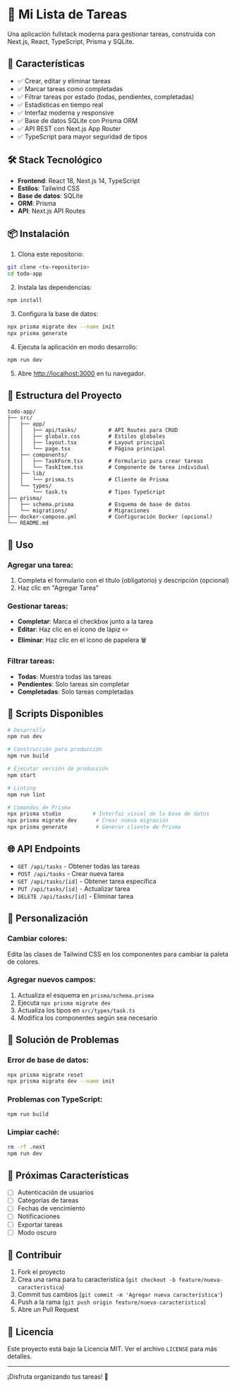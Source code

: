 # 📝 Mi Lista de Tareas

Una aplicación fullstack moderna para gestionar tareas, construida con Next.js, React, TypeScript, Prisma y SQLite.

## 🚀 Características

- ✅ Crear, editar y eliminar tareas
- ✅ Marcar tareas como completadas
- ✅ Filtrar tareas por estado (todas, pendientes, completadas)
- ✅ Estadísticas en tiempo real
- ✅ Interfaz moderna y responsive
- ✅ Base de datos SQLite con Prisma ORM
- ✅ API REST con Next.js App Router
- ✅ TypeScript para mayor seguridad de tipos

## 🛠️ Stack Tecnológico

- **Frontend**: React 18, Next.js 14, TypeScript
- **Estilos**: Tailwind CSS
- **Base de datos**: SQLite
- **ORM**: Prisma
- **API**: Next.js API Routes

## 📦 Instalación

1. Clona este repositorio:
```bash
git clone <tu-repositorio>
cd todo-app
```

2. Instala las dependencias:
```bash
npm install
```

3. Configura la base de datos:
```bash
npx prisma migrate dev --name init
npx prisma generate
```

4. Ejecuta la aplicación en modo desarrollo:
```bash
npm run dev
```

5. Abre [http://localhost:3000](http://localhost:3000) en tu navegador.

## 📁 Estructura del Proyecto

```
todo-app/
├── src/
│   ├── app/
│   │   ├── api/tasks/          # API Routes para CRUD
│   │   ├── globals.css         # Estilos globales
│   │   ├── layout.tsx          # Layout principal
│   │   └── page.tsx            # Página principal
│   ├── components/
│   │   ├── TaskForm.tsx        # Formulario para crear tareas
│   │   └── TaskItem.tsx        # Componente de tarea individual
│   ├── lib/
│   │   └── prisma.ts           # Cliente de Prisma
│   └── types/
│       └── task.ts             # Tipos TypeScript
├── prisma/
│   ├── schema.prisma           # Esquema de base de datos
│   └── migrations/             # Migraciones
├── docker-compose.yml          # Configuración Docker (opcional)
└── README.md
```

## 🎯 Uso

### Agregar una tarea:
1. Completa el formulario con el título (obligatorio) y descripción (opcional)
2. Haz clic en "Agregar Tarea"

### Gestionar tareas:
- **Completar**: Marca el checkbox junto a la tarea
- **Editar**: Haz clic en el ícono de lápiz ✏️
- **Eliminar**: Haz clic en el ícono de papelera 🗑️

### Filtrar tareas:
- **Todas**: Muestra todas las tareas
- **Pendientes**: Solo tareas sin completar
- **Completadas**: Solo tareas completadas

## 🔧 Scripts Disponibles

```bash
# Desarrollo
npm run dev

# Construcción para producción
npm run build

# Ejecutar versión de producción
npm start

# Linting
npm run lint

# Comandos de Prisma
npx prisma studio          # Interfaz visual de la base de datos
npx prisma migrate dev      # Crear nueva migración
npx prisma generate         # Generar cliente de Prisma
```

## 🌐 API Endpoints

- `GET /api/tasks` - Obtener todas las tareas
- `POST /api/tasks` - Crear nueva tarea
- `GET /api/tasks/[id]` - Obtener tarea específica
- `PUT /api/tasks/[id]` - Actualizar tarea
- `DELETE /api/tasks/[id]` - Eliminar tarea

## 🎨 Personalización

### Cambiar colores:
Edita las clases de Tailwind CSS en los componentes para cambiar la paleta de colores.

### Agregar nuevos campos:
1. Actualiza el esquema en `prisma/schema.prisma`
2. Ejecuta `npx prisma migrate dev`
3. Actualiza los tipos en `src/types/task.ts`
4. Modifica los componentes según sea necesario

## 🐛 Solución de Problemas

### Error de base de datos:
```bash
npx prisma migrate reset
npx prisma migrate dev --name init
```

### Problemas con TypeScript:
```bash
npm run build
```

### Limpiar caché:
```bash
rm -rf .next
npm run dev
```

## 📝 Próximas Características

- [ ] Autenticación de usuarios
- [ ] Categorías de tareas
- [ ] Fechas de vencimiento
- [ ] Notificaciones
- [ ] Exportar tareas
- [ ] Modo oscuro

## 🤝 Contribuir

1. Fork el proyecto
2. Crea una rama para tu característica (`git checkout -b feature/nueva-caracteristica`)
3. Commit tus cambios (`git commit -m 'Agregar nueva característica'`)
4. Push a la rama (`git push origin feature/nueva-caracteristica`)
5. Abre un Pull Request

## 📄 Licencia

Este proyecto está bajo la Licencia MIT. Ver el archivo `LICENSE` para más detalles.

---

¡Disfruta organizando tus tareas! 🎉

